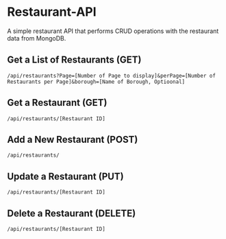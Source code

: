 # Restaurant-API
A simple restaurant API that performs CRUD operations with the restaurant data from MongoDB.

## Get a List of Restaurants (GET)
`/api/restaurants?Page=[Number of Page to display]&perPage=[Number of Restaurants per Page]&borough=[Name of Borough, Optioonal]`

## Get a Restaurant (GET)
`/api/restaurants/[Restaurant ID]`

## Add a New Restaurant (POST)
`/api/restaurants/`

## Update a Restaurant (PUT)
`/api/restaurants/[Restaurant ID]`

## Delete a Restaurant (DELETE)
`/api/restaurants/[Restaurant ID]`
